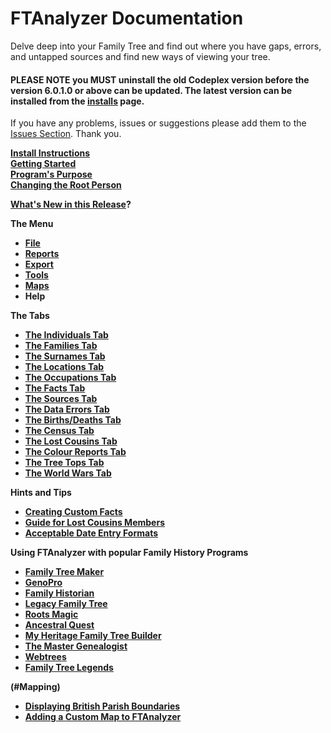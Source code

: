 FTAnalyzer Documentation
========================

Delve deep into your Family Tree and find out where you have gaps, errors, and untapped sources and find new ways of viewing your tree.

#### PLEASE NOTE you MUST uninstall the old Codeplex version before the version 6.0.1.0 or above can be updated. The latest version can be installed from the [installs](http://www.ftanalyzer.com/install) page.

If you have any problems, issues or suggestions please add them to the [Issues Section](https://github.com/ShammyLevva/FTAnalyzer/issues). Thank you.

**[Install Instructions](Install%20Instructions)**  
**[Getting Started](Getting%20Started)**  
**[Program's Purpose](Program%27s%20Purpose)**  
**[Changing the Root Person](The%20Individuals%20Tab)**

**[What's New in this Release](Whats%20New%20in%20this%20Release)?**

**The Menu[](#the-menu)**

*   **[File](File)**
*   **[Reports](Reports)**
*   **[Export](Export)**
*   **[Tools](Tools)**
*   **[Maps](Maps)**
*   **Help**

**The Tabs[](#the-tabs)**

*   **[The Individuals Tab](The%20Individuals%20Tab)**
*   **[The Families Tab](The%20Families%20Tab)**
*   **[The Surnames Tab](Surnames)**
*   **[The Locations Tab](The%20Locations%20Tab)**
*   **[The Occupations Tab](The%20Occupations%20Tab)**
*   **[The Facts Tab](The%20Facts%20Tab)**
*   **[The Sources Tab](The%20Sources%20Tab)**
*   **[The Data Errors Tab](The%20Data%20Errors%20Tab)**
*   **[The Births/Deaths Tab](The%20Loose%20Deaths%20Tab)**
*   **[The Census Tab](The%20Census%20Tab)**
*   **[The Lost Cousins Tab](The%20Lost%20Cousins%20Tab)**
*   **[The Colour Reports Tab](Search%20Summaries%20Tab)**
*   **[The Tree Tops Tab](The%20Tree%20Tops%20Tab)**
*   **[The World Wars Tab](The%20War%20Dead%20Tab)**

**Hints and Tips[](#hints-and-tips)**

*   **[Creating Custom Facts](Creating%20Custom%20Facts)**
*   **[Guide for Lost Cousins Members](Guide%20for%20Lost%20Cousins%20Members)**
*   **[Acceptable Date Entry Formats](Acceptable%20Date%20Entry%20Formats)**

**Using FTAnalyzer with popular Family History Programs[](#using-ftnalyzer-with-popular-family-history-programs)**

*   **[Family Tree Maker](Family%20Tree%20Maker)**
*   **[GenoPro](GenoPro)**
*   **[Family Historian](Family%20Historian)**
*   **[Legacy Family Tree](Legacy%20Family%20Tree)**
*   **[Roots Magic](Roots%20Magic)**
*   **[Ancestral Quest](Ancestral%20Quest)**
*   **[My Heritage Family Tree Builder](My%20Heritage%20Family%20Tree%20Builder)**
*   **[The Master Genealogist](The%20Master%20Genealogist)**
*   **[Webtrees](webtrees)**
*   **[Family Tree Legends](Family%20Tree%20Legends)**

**(#Mapping)**

*   [**Displaying British Parish Boundaries**](Displaying%20England%20and%20Wales%20Parish%20Boundaries)
*   [**Adding a Custom Map to FTAnalyzer**](Adding%20Custom%20Maps)
